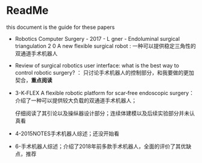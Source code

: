# ReadMe

this document is the guide for these papers



* Robotics Computer Surgery - 2017 - L gner - Endoluminal surgical triangulation 2 0  A new flexible surgical robot  : 一种可以提供稳定三角性的双通道手术机器人

* Review of surgical robotics user interface: what is the best way to control robotic surgery? ： 只讨论手术机器人的控制部分，和我要做的更加契合，**重点阅读**

* 3-K‐FLEX  A flexible robotic platform for scar‐free endoscopic surgery：介绍了一种可以提供较大负载的双通道手术机器人；

  仔细阅读了其引论以及操纵器设计部分；连续体建模以及后续实验部分并未认真看

* 4-2015NOTES手术机器人综述；还没开始看

* 6-手术机器人综述；介绍了2018年前多款手术机器人，全面的评价了其优缺点，推荐


